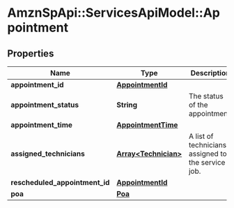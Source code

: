 # AmznSpApi::ServicesApiModel::Appointment

## Properties
Name | Type | Description | Notes
------------ | ------------- | ------------- | -------------
**appointment_id** | [**AppointmentId**](AppointmentId.md) |  | [optional] 
**appointment_status** | **String** | The status of the appointment. | [optional] 
**appointment_time** | [**AppointmentTime**](AppointmentTime.md) |  | [optional] 
**assigned_technicians** | [**Array&lt;Technician&gt;**](Technician.md) | A list of technicians assigned to the service job. | [optional] 
**rescheduled_appointment_id** | [**AppointmentId**](AppointmentId.md) |  | [optional] 
**poa** | [**Poa**](Poa.md) |  | [optional] 

